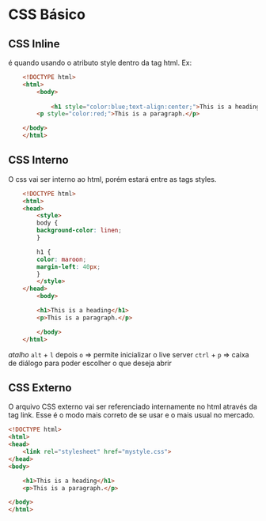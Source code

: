 # CSS Básico

## CSS Inline

é quando usando o atributo style dentro da tag html.
Ex:

```HTML
    <!DOCTYPE html>
    <html>
        <body>
            
            <h1 style="color:blue;text-align:center;">This is a heading</h1>
        <p style="color:red;">This is a paragraph.</p>

    </body>
    </html>
```

## CSS Interno

O css vai ser interno ao html, porém estará entre as tags styles.

```html
    <!DOCTYPE html>
    <html>
    <head>
        <style>
        body {
        background-color: linen;
        }

        h1 {
        color: maroon;
        margin-left: 40px;
        }
        </style>
    </head>
        <body>

        <h1>This is a heading</h1>
        <p>This is a paragraph.</p>

        </body>
    </html>

```

*atalho*
`alt` + `l` depois `o` => permite inicializar o live server
`ctrl` + `p` => caixa de diálogo para poder escolher o que deseja abrir

## CSS Externo

O arquivo CSS externo vai ser referenciado internamente no html através da tag link.
Esse é o modo mais correto de se usar e o mais usual no mercado.

```html
<!DOCTYPE html>
<html>
<head>
    <link rel="stylesheet" href="mystyle.css">
</head>
<body>

    <h1>This is a heading</h1>
    <p>This is a paragraph.</p>

</body>
</html>
```